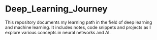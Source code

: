 # Deep_Learning_Journey
This repository documents my learning path in the field of deep learning and machine learning. It includes notes, code snippets and projects as I explore various concepts in neural networks and AI.